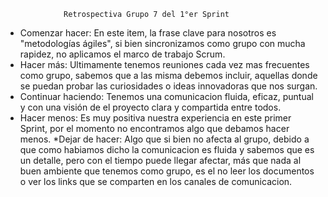                  Retrospectiva Grupo 7 del 1°er Sprint 

* Comenzar hacer: 
En este item, la frase clave para nosotros es "metodologías ágiles", si bien sincronizamos como grupo con mucha rapidez, no aplicamos el marco de trabajo Scrum.
* Hacer más:
Ultimamente tenemos reuniones cada vez mas frecuentes como grupo, sabemos que a las misma debemos incluir, aquellas 
donde se puedan probar las curiosidades o ideas innovadoras que nos surgan.
* Continuar haciendo: 
Tenemos una comunicacion fluida, eficaz, puntual y con una visión de el proyecto clara y compartida entre todos.
* Hacer menos:
Es muy positiva nuestra experiencia en este primer Sprint, por el momento no encontramos algo que debamos hacer menos.
*Dejar de hacer:
Algo que si bien no afecta al grupo, debido a que como habiamos dicho la comunicacion es fluida y sabemos que  es un detalle, pero con el tiempo puede llegar afectar, más que nada al buen ambiente que tenemos como grupo, es el no leer los documentos o ver los links que se comparten en los canales de comunicacion.
